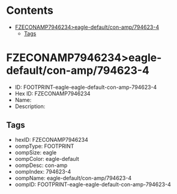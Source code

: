 



Contents
========

* [FZECONAMP7946234>eagle-default/con-amp/794623-4](#fzeconamp7946234eagle-defaultcon-amp794623-4)
	* [Tags](#tags)

# FZECONAMP7946234>eagle-default/con-amp/794623-4

- ID: FOOTPRINT-eagle-eagle-default-con-amp-794623-4
- Hex ID: FZECONAMP7946234
- Name: 
- Description: 

## Tags

- hexID: FZECONAMP7946234
- oompType: FOOTPRINT
- oompSize: eagle
- oompColor: eagle-default
- oompDesc: con-amp
- oompIndex: 794623-4
- oompName: eagle-default/con-amp/794623-4
- oompID: FOOTPRINT-eagle-eagle-default-con-amp-794623-4
